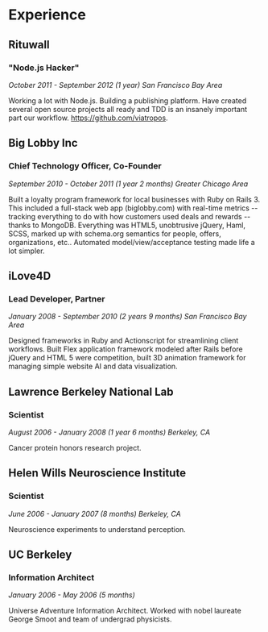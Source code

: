 # Experience

## Rituwall
### "Node.js Hacker"

_October 2011 - September 2012 (1 year) San Francisco Bay Area_

Working a lot with Node.js. Building a publishing platform. Have created several open source projects all ready and TDD is an insanely important part our workflow. https://github.com/viatropos.

## Big Lobby Inc
### Chief Technology Officer, Co-Founder

_September 2010 - October 2011 (1 year 2 months) Greater Chicago Area_

Built a loyalty program framework for local businesses with Ruby on Rails 3. This included a full-stack web app (biglobby.com) with real-time metrics -- tracking everything to do with how customers used deals and rewards -- thanks to MongoDB. Everything was HTML5, unobtrusive jQuery, Haml, SCSS, marked up with schema.org semantics for people, offers, organizations, etc.. Automated model/view/acceptance testing made life a lot simpler. 

## iLove4D
### Lead Developer, Partner

_January 2008 - September 2010 (2 years 9 months) San Francisco Bay Area_

Designed frameworks in Ruby and Actionscript for streamlining client workflows. Built Flex application framework modeled after Rails before jQuery and HTML 5 were competition, built 3D animation framework for managing simple website AI and data visualization.

## Lawrence Berkeley National Lab
### Scientist

_August 2006 - January 2008 (1 year 6 months) Berkeley, CA_

Cancer protein honors research project.

## Helen Wills Neuroscience Institute
### Scientist

_June 2006 - January 2007 (8 months) Berkeley, CA_

Neuroscience experiments to understand perception.

## UC Berkeley
### Information Architect

_January 2006 - May 2006 (5 months)_

Universe Adventure Information Architect. Worked with nobel laureate George Smoot and team of undergrad physicists.